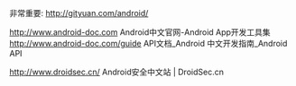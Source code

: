 非常重要:
http://gityuan.com/android/


http://www.android-doc.com          Android中文官网-Android App开发工具集
http://www.android-doc.com/guide    API文档_Android 中文开发指南_Android API

http://www.droidsec.cn/             Android安全中文站 | DroidSec.cn
